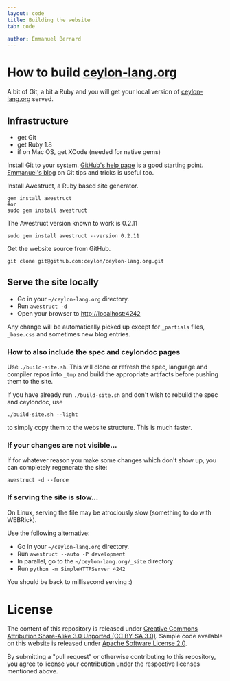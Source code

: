 ```yaml
---
layout: code
title: Building the website
tab: code

author: Emmanuel Bernard
---
```


# How to build [ceylon-lang.org](/)

A bit of Git, a bit a Ruby and you will get your local version of [ceylon-lang.org](/) served.

## Infrastructure

* get Git
* get Ruby 1.8
* if on Mac OS, get XCode (needed for native gems)

Install Git to your system. [GitHub's help page](http://help.github.com/) is a good starting
point. [Emmanuel's blog](http://in.relation.to/Bloggers/HibernateMovesToGitGitTipsAndTricks)
on Git tips and tricks is useful too.

Install Awestruct, a Ruby based site generator.

    gem install awestruct 
    #or
    sudo gem install awestruct

The Awestruct version known to work is 0.2.11

    sudo gem install awestruct --version 0.2.11

Get the website source from GitHub.

    git clone git@github.com:ceylon/ceylon-lang.org.git

## Serve the site locally

* Go in your `~/ceylon-lang.org` directory.  
* Run  `awestruct -d`
* Open your browser to <http://localhost:4242>

Any change will be automatically picked up except for `_partials` files, `_base.css`
and sometimes new blog entries.

### How to also include the spec and ceylondoc pages

Use `./build-site.sh`. This will clone or refresh the spec, language and compiler repos 
into `_tmp` and build the appropriate artifacts before pushing them to the site.

If you have already run `./build-site.sh` and don't wish to rebuild the spec and ceylondoc,
use 

    ./build-site.sh --light

to simply copy them to the website structure. This is much faster.

### If your changes are not visible...

If for whatever reason you make some changes which don't show up, you can
completely regenerate the site:

    awestruct -d --force

### If serving the site is slow...

On Linux, serving the file may be atrociously slow 
(something to do with WEBRick).

Use the following alternative:

* Go in your `~/ceylon-lang.org` directory.  
* Run  `awestruct --auto -P development`
* In parallel, go to the `~/ceylon-lang.org/_site` directory
* Run `python -m SimpleHTTPServer 4242`

You should be back to millisecond serving :) 

# License

The content of this repository is released under 
[Creative Commons Attribution Share-Alike 3.0 Unported (CC BY-SA 3.0)](http://creativecommons.org/licenses/by-sa/3.0/).
Sample code available on this website is released under [Apache Software License 2.0](http://www.apache.org/licenses/LICENSE-2.0.html).

By submitting a "pull request" or otherwise contributing to this repository, you
agree to license your contribution under the respective licenses mentioned above.